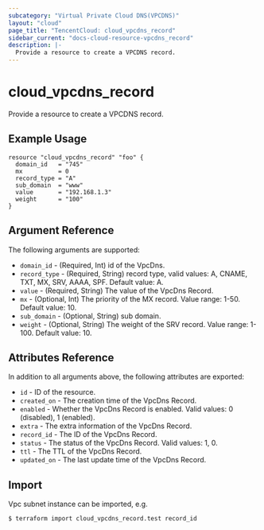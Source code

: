 ```yaml
---
subcategory: "Virtual Private Cloud DNS(VPCDNS)"
layout: "cloud"
page_title: "TencentCloud: cloud_vpcdns_record"
sidebar_current: "docs-cloud-resource-vpcdns_record"
description: |-
  Provide a resource to create a VPCDNS record.
---
```


# cloud_vpcdns_record

Provide a resource to create a VPCDNS record.

## Example Usage

```hcl
resource "cloud_vpcdns_record" "foo" {
  domain_id   = "745"
  mx          = 0
  record_type = "A"
  sub_domain  = "www"
  value       = "192.168.1.3"
  weight      = "100"
}
```

## Argument Reference

The following arguments are supported:

* `domain_id` - (Required, Int) id of the VpcDns.
* `record_type` - (Required, String) record type, valid values: A, CNAME, TXT, MX, SRV, AAAA, SPF. Default value: A.
* `value` - (Required, String) The value of the VpcDns Record.
* `mx` - (Optional, Int) The priority of the MX record. Value range: 1-50. Default value: 10.
* `sub_domain` - (Optional, String) sub domain.
* `weight` - (Optional, String) The weight of the SRV record. Value range: 1-100. Default value: 10.

## Attributes Reference

In addition to all arguments above, the following attributes are exported:

* `id` - ID of the resource.
* `created_on` - The creation time of the VpcDns Record.
* `enabled` - Whether the VpcDns Record is enabled. Valid values: 0 (disabled), 1 (enabled).
* `extra` - The extra information of the VpcDns Record.
* `record_id` - The ID of the VpcDns Record.
* `status` - The status of the VpcDns Record. Valid values: 1, 0.
* `ttl` - The TTL of the VpcDns Record.
* `updated_on` - The last update time of the VpcDns Record.


## Import

Vpc subnet instance can be imported, e.g.

```
$ terraform import cloud_vpcdns_record.test record_id
```

